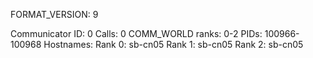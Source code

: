 FORMAT_VERSION: 9

Communicator ID: 0
Calls: 0
COMM_WORLD ranks: 0-2
PIDs: 100966-100968
Hostnames:
	Rank 0: sb-cn05
	Rank 1: sb-cn05
	Rank 2: sb-cn05
